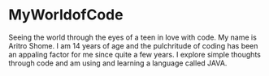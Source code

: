 # MyWorldofCode
Seeing the world through the eyes of a teen in love with code.
My name is Aritro Shome.
I am 14 years of age and the pulchritude of coding has been an appaling
factor for me since quite a few years. I explore simple thoughts through code and 
am using and learning a language called JAVA.
